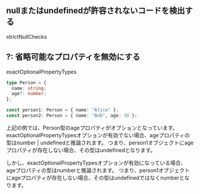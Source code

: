 ## nullまたはundefinedが許容されないコードを検出する
strictNullChecks

## ?: 省略可能なプロパティを無効にする
exactOptionalPropertyTypes

```ts
type Person = {
  name: string;
  age?: number;
};

const person1: Person = { name: "Alice" };
const person2: Person = { name: "Bob", age: 30 };
```
上記の例では、Person型のageプロパティがオプションとなっています。
exactOptionalPropertyTypesオプションが有効でない場合、ageプロパティの型はnumber | undefinedと推論されます。
つまり、person1オブジェクトにageプロパティが存在しない場合、その型はundefinedとなります。

しかし、exactOptionalPropertyTypesオプションが有効になっている場合、ageプロパティの型はnumberと推論されます。
つまり、person1オブジェクトにageプロパティが存在しない場合、その型はundefinedではなくnumberとなります。
